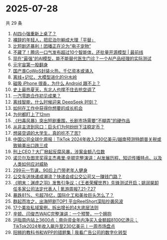 # 2025-07-28

共 29 条

<!-- BEGIN 36KR -->
<!-- 最后更新时间 2025-07-28 02:37:28 +0800 -->
1. [AI四小强重新上桌了？](https://36kr.com/p/3395702384023943)
1. [裸辞的年轻人，把尼泊尔躺成大理「平替」](https://36kr.com/p/3394228787857541)
1. [比短剧还暴利！团播正在沦为“电子宠物”](https://36kr.com/p/3395935794366853)
1. [不藏了！腾讯一口气发布超过10个智能体，还批量开源模型 | 最前线](https://36kr.com/p/3396791370713222)
1. [现在“最强”的AI模型，能不能替代医生门诊？一个AI产品经理的实际测试](https://36kr.com/p/3395645073918342)
1. [元宇宙第一股翻身](https://36kr.com/p/3395644320942464)
1. [国产类CoWoS封装火热，千亿资本或涌入](https://36kr.com/p/3395644709341574)
1. [离线+记忆，大模型进化的分水岭](https://36kr.com/p/3396568985618566)
1. [磁吸 iPhone 很香，为什么 Android 跟不上？](https://36kr.com/p/3396675446081927)
1. [史上最热夏天，东北人也撑不住去抢空调了](https://36kr.com/p/3394238929783174)
1. [一汽零跑合作初见成果？](https://36kr.com/p/3396501499169157)
1. [离线智能，什么时候迎来 DeepSeek 时刻？](https://36kr.com/p/3395417504467330)
1. [如何在工作中获得你想要的成长机会](https://36kr.com/p/3368992300713732)
1. [为何都盯上了12nm](https://36kr.com/p/3396642154891649)
1. [《扫毒风暴》突出短剧重围，长剧市场需要“不糊弄”的硬作品](https://36kr.com/p/3395805356296326)
1. [从非主流到风口：巨头们为何纷纷下注稳定币？](https://36kr.com/p/3396617649752197)
1. [想装空调的大学生，真的吃不了苦?](https://36kr.com/p/3396557097027719)
1. [中国公司全球化周报｜TikTok 2024年收入230亿美元/越南预测特朗普关税或致输美出口跌三成](https://36kr.com/p/3396607439047044)
1. [刑上CEO？大厂掀起反腐风暴，涉案金额八位数](https://36kr.com/p/3395661264242818)
1. [诺贝尔及图灵奖得主杰弗里·辛顿完整演讲：AI发展历程、知识传播特点、以及人类如何应对威胁](https://36kr.com/p/3395560570493058)
1. [299元一节课，90后上门带老年人健身](https://36kr.com/p/3394240545687940)
1. [公交车送快递成潮流？快递会成公交公司又一赚钱门路？](https://36kr.com/p/3395488531208321)
1. [《明末：渊虚之羽》发售引争议；《王者荣耀世界》先锋测试开启；姚润昊卸任多家公司法定代表人 |  氪游周报7.21-7.27](https://36kr.com/p/3397016435607942)
1. [暴跌81%、亏超78亿，国际化工和美妆巨头怎么了？](https://36kr.com/p/3395736440080769)
1. [群起而攻之，出海短剧TOP1 平台ReelShort深陷抄袭风波](https://36kr.com/p/3397063436716165)
1. [17个美妆私域案例，拆出增长的4大底层法则](https://36kr.com/p/3396559236106372)
1. [辛顿、闫俊杰WAIC完整演讲：一个预警，一个拥抱](https://36kr.com/p/3397425411868809)
1. [沪指周内站上3600点；南向资金年内净买入金额超8100亿港元；TikTok2024年收入飙升至230亿美元丨一周市场盘点](https://36kr.com/p/3394256051440001)
1. [阳狮的教科书和WPP的错题集 | 我看广告公司的数字化转型](https://36kr.com/p/3396671611574406)
<!-- END 36KR -->